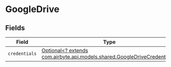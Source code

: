 # GoogleDrive


## Fields

| Field                                                                                                                     | Type                                                                                                                      | Required                                                                                                                  | Description                                                                                                               |
| ------------------------------------------------------------------------------------------------------------------------- | ------------------------------------------------------------------------------------------------------------------------- | ------------------------------------------------------------------------------------------------------------------------- | ------------------------------------------------------------------------------------------------------------------------- |
| `credentials`                                                                                                             | [Optional<? extends com.airbyte.api.models.shared.GoogleDriveCredentials>](../../models/shared/GoogleDriveCredentials.md) | :heavy_minus_sign:                                                                                                        | N/A                                                                                                                       |
